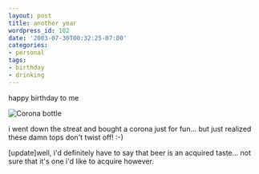 ```yaml
---
layout: post
title: another year
wordpress_id: 102
date: '2003-07-30T00:32:25-07:00'
categories:
- personal
tags:
- birthday
- drinking
---
```

happy birthday to me

<img src="http://willnorris.com/wordpress-content/uploads/2003/07/corona.jpeg" alt="Corona bottle"  />

i went down the streat and bought a corona just for fun... but just realized these damn tops don't twist off! :-)

[update]well, i'd definitely have to say that beer is an acquired taste...  not sure that it's one i'd like to acquire
however.
